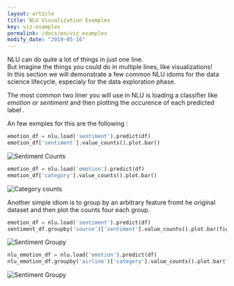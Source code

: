 ```yaml
---
layout: article
title: NLU Visualization Examples
key: viz-examples
permalink: /docs/en/viz_examples
modify_date: "2019-05-16"
---
```



NLU can do quite a lot of things in just one line.    
But imagine the things you could do in multiple lines, like visualizations!     
In this section we will demonstrate a few common NLU idoms for the data science lifecycle, especialy for the data exploration phase.          

The most common two liner you will use in NLU is loading a classifier like *emotion* or *sentiment* 
and then plotting the occurence of each predicted label .

An few exmples for this are the following : 


```python
emotion_df = nlu.load('sentiment').predict(df)
emotion_df['sentiment'].value_counts().plot.bar()
```

![Sentiment Counts](/nlu/assets/images/nlu/VizExamples/sentiment_counts.png)

```python
emotion_df = nlu.load('emotion').predict(df)
emotion_df['category'].value_counts().plot.bar()
```
![Category counts](/nlu/assets/images/nlu/VizExamples/category_counts.png)



Another simple idiom is to group by an arbitrary feature fromt he original dataset and then plot the counts four each group.

```python
emotion_df = nlu.load('sentiment').predict(df)
sentiment_df.groupby('source')['sentiment'].value_counts().plot.bar(figsize=(20,8))
```

![Sentiment Groupy ](/assets/images/nlu/VizExamples/sentiment_groupy.png)


```python
nlu_emotion_df = nlu.load('emotion').predict(df)
nlu_emotion_df.groupby('airline')['category'].value_counts().plot.bar(figsize=(20,8))
```

![Sentiment Groupy ](/assets/images/nlu/VizExamples/emotion_groupy.png)

